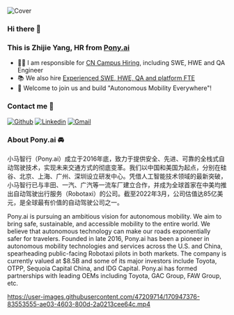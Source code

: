 ![Cover](https://s1.ax1x.com/2022/05/19/Obl61O.jpg)


### Hi there 👋 
### This is Zhijie Yang, HR from [Pony.ai](https://pony.ai)

- 👨‍💻 I am responsible for [CN Campus Hiring](https://campus.pony.ai), including SWE, HWE and QA Engineer
- 📚 We also hire [Experienced SWE, HWE, QA and platform FTE](http://career.pony.ai)
- 🚀 Welcome to join us and build "Autonomous Mobility Everywhere"!

### Contact me 📝

[![Github](https://img.shields.io/badge/-Github-000?style=flat&logo=Github&logoColor=white)](https://github.com/yangtongxueruc)
[![Linkedin](https://img.shields.io/badge/-LinkedIn-blue?style=flat&logo=Linkedin&logoColor=white)](https://www.linkedin.com/in/zhijie-yang-6b833491/)
[![Gmail](https://img.shields.io/badge/-Gmail-c14438?style=flat&logo=Gmail&logoColor=white)](mailto:zhijie@pony.ai)

### About Pony.ai 🚘
小马智行（Pony.ai）成立于2016年底，致力于提供安全、先进、可靠的全栈式自动驾驶技术，实现未来交通方式的彻底变革。我们以中国和美国为起点，分别在硅谷、北京、上海、广州、深圳设立研发中心。凭借人工智能技术领域的最新突破，小马智行已与丰田、一汽、广汽等一流车厂建立合作，并成为全球首家在中美均推出自动驾驶出行服务（Robotaxi）的公司。截至2022年3月，公司估值达85亿美元，是全球最有价值的自动驾驶公司之一。

Pony.ai is pursuing an ambitious vision for autonomous mobility. We aim to bring safe, sustainable, and accessible mobility to the entire world. We believe that autonomous technology can make our roads exponentially safer for travelers. Founded in late 2016, Pony.ai has been a pioneer in autonomous mobility technologies and services across the U.S. and China, spearheading public-facing Robotaxi pilots in both markets.  The company is currently valued at $8.5B and some of its major investors include Toyota, OTPP, Sequoia Capital China, and IDG Capital. Pony.ai has formed partnerships with leading OEMs including Toyota, GAC Group, FAW Group, etc.

https://user-images.githubusercontent.com/47209714/170947376-83553555-ae03-4603-800d-2a0213cee64c.mp4

